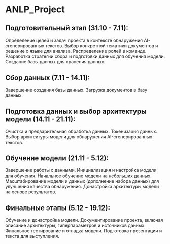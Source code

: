 # ANLP_Project

## Подготовительный этап (31.10 - 7.11):
Определение целей и задач проекта в контексте обнаружения AI-сгенерированных текстов.
Выбор конкретной тематики документов и решение о языке для анализа.
Распределение ролей в команде.
Разработка стратегии сбора и подготовки данных для обучения модели.
Создание базы данных для хранения данных.

## Сбор данных (7.11 - 14.11):
Завершение создания базы данных.
Загрузка документов в базу данных.

## Подготовка данных и выбор архитектуры модели (14.11 - 21.11):
Очистка и предварительная обработка данных.
Токенизация данных.
Выбор архитектуры модели для обнаружения AI-сгенерированных текстов.

## Обучение модели (21.11 - 5.12):
Завершение работы с данными.
Инициализация и настройка модели для обучения.
Начальное обучение модели на небольших данных.
Масштабирование модели и данных (дополнение набора данных) для улучшения качества обнаружения.
Донастройка архитектуры модели на основе результатов.

## Финальные этапы (5.12 - 19.12):
Обучение и донастройка модели.
Документирование проекта, включая описание архитектуры, гиперпараметров и источников данных.
Финальное тестирование и отладка модели.
Подготовка презентации и текста для выступления.
